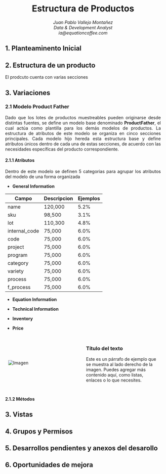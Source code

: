 <div align="center">
<h1> Estructura de Productos
</div>
<div align="center">
    <em>Juan Pablo Vallejo Montañez</em><br>
    <em>Data & Development Analyst</em><br>
    <em>ia@equationcoffee.com</em>
</div>


## 1. Planteaminento Inicial




## 2. Estructura de un producto

El prodcuto cuenta con varias secciones 

## 3. Variaciones

### 2.1 Modelo Product Father

<div align="justify">
Dado que los lotes de productos muestreables pueden originarse desde distintas fuentes, se define un modelo base denominado <strong>ProductFather</strong>, el cual actúa como plantilla para los demás modelos de productos. La estructura de atributos de este modelo se organiza en cinco secciones principales. Cada modelo hijo hereda esta estructura base y define atributos únicos dentro de cada una de estas secciones, de acuerdo con las necesidades específicas del producto correspondiente.
</div>

#### 2.1.1 Atributos

<div align="justify">
Dentro de este modelo se definen 5 categorias para agrupar los atributos del modelo de una forma organizada

- <strong>General Information</strong>

| Campo       | Descripcion  | Ejemplos        | 
|-------------|--------------|-----------------|
| name        | 120,000      | 5.2%            |
| sku         | 98,500       | 3.1%            | 
| lot         | 110,300      | 4.8%            | 
| internal_code | 75,000     | 6.0%            |
| code | 75,000     | 6.0%            | 
| project | 75,000     | 6.0%            |
| program | 75,000     | 6.0%            |
| category | 75,000     | 6.0%            |
| variety | 75,000     | 6.0%            |
| process | 75,000     | 6.0%            |
| f_process | 75,000     | 6.0%            |

- <strong>Equation Information</strong>

- <strong>Technical Information</strong>

- <strong>Inventory</strong>

- <strong>Price</strong>
</div>

<div style="display: flex; align-items: center;">
  <div style="flex: 1; padding: 10px;">
    <img src="https://via.placeholder.com/300" alt="Imagen" style="max-width: 100%;">
  </div>
  <div style="flex: 1; padding: 10px;">
    <h3>Título del texto</h3>
    <p>
      Este es un párrafo de ejemplo que se muestra al lado derecho de la imagen.
      Puedes agregar más contenido aquí, como listas, enlaces o lo que necesites.
    </p>
  </div>
</div>

#### 2.1.2 Métodos

## 3. Vistas

## 4. Grupos y Permisos

## 5. Desarrollos pendientes y anexos del desarollo 

## 6. Oportunidades de mejora